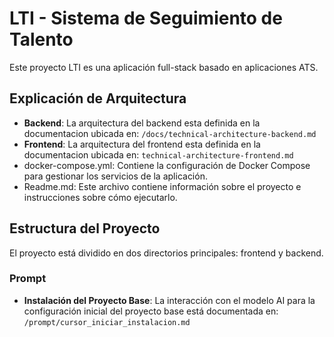 # LTI - Sistema de Seguimiento de Talento

Este proyecto LTI es una aplicación full-stack basado en aplicaciones ATS. 

## Explicación de Arquitectura
- **Backend**: La arquitectura del backend esta definida en la documentacion ubicada en:
``` /docs/technical-architecture-backend.md ```
- **Frontend**: La arquitectura del frontend esta definida en la documentacion ubicada en:
``` technical-architecture-frontend.md ```
- docker-compose.yml: Contiene la configuración de Docker Compose para gestionar los servicios de la aplicación.
- Readme.md: Este archivo contiene información sobre el proyecto e instrucciones sobre cómo ejecutarlo.

## Estructura del Proyecto
El proyecto está dividido en dos directorios principales: frontend y backend.

### Prompt
- **Instalación del Proyecto Base**: La interacción con el modelo AI para la configuración inicial del proyecto base está documentada en:
``` /prompt/cursor_iniciar_instalacion.md ```

